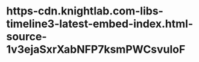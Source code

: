 # https-cdn.knightlab.com-libs-timeline3-latest-embed-index.html-source-1v3ejaSxrXabNFP7ksmPWCsvuloF